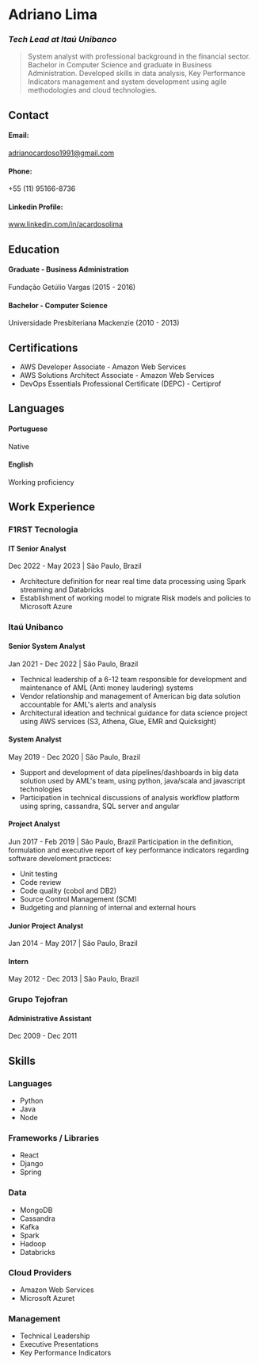 # **Adriano Lima**

### _Tech Lead at Itaú Unibanco_

> System analyst with professional background in the financial sector. Bachelor in Computer Science and graduate in Business Administration. Developed skills in data analysis, Key Performance Indicators management and system development using agile methodologies and cloud technologies.

## **Contact**

#### Email: 
adrianocardoso1991@gmail.com

#### Phone:
+55 (11) 95166-8736

#### Linkedin Profile:
www.linkedin.com/in/acardosolima

## **Education**

#### Graduate - Business Administration

Fundação Getúlio Vargas
(2015 - 2016)

#### Bachelor - Computer Science

Universidade Presbiteriana Mackenzie
(2010 - 2013)

## **Certifications**

- AWS Developer Associate - Amazon Web Services
- AWS Solutions Architect Associate - Amazon Web Services
- DevOps Essentials Professional Certificate (DEPC) - Certiprof

## **Languages**

#### Portuguese

Native

#### English

Working proficiency

## **Work Experience**

### F1RST Tecnologia

#### IT Senior Analyst

Dec 2022 - May 2023 | São Paulo, Brazil

- Architecture definition for near real time data processing using Spark streaming and Databricks
- Establishment of working model to migrate Risk models and policies to Microsoft Azure

### Itaú Unibanco

#### Senior System Analyst

Jan 2021 - Dec 2022 | São Paulo, Brazil

- Technical leadership of a 6-12 team responsible for development and maintenance of AML (Anti money laudering) systems
- Vendor relationship and management of American big data solution accountable for AML's alerts and analysis
- Architectural ideation and technical guidance for data science project using AWS services (S3, Athena, Glue, EMR and Quicksight)

#### System Analyst

May 2019 - Dec 2020 | São Paulo, Brazil

- Support and development of data pipelines/dashboards in big data solution used by AML's team, using python, java/scala and javascript technologies
- Participation in technical discussions of analysis workflow platform using spring, cassandra, SQL server and angular

#### Project Analyst

Jun 2017 - Feb 2019 | São Paulo, Brazil
Participation in the definition, formulation and executive report of key performance indicators regarding software develoment practices:

- Unit testing
- Code review
- Code quality (cobol and DB2)
- Source Control Management (SCM)
- Budgeting and planning of internal and external hours

#### Junior Project Analyst

Jan 2014 - May 2017 | São Paulo, Brazil

#### Intern

May 2012 - Dec 2013 | São Paulo, Brazil

### Grupo Tejofran

#### Administrative Assistant

Dec 2009 - Dec 2011

## Skills

### Languages
- Python
- Java
- Node

### Frameworks / Libraries
- React
- Django
- Spring

### Data
- MongoDB
- Cassandra
- Kafka
- Spark
- Hadoop
- Databricks

### Cloud Providers
- Amazon Web Services
- Microsoft Azuret

### Management
- Technical Leadership
- Executive Presentations
- Key Performance Indicators
